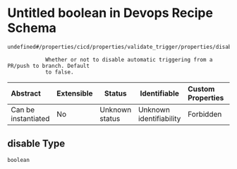 # Untitled boolean in Devops Recipe Schema

```txt
undefined#/properties/cicd/properties/validate_trigger/properties/disable
```

                Whether or not to disable automatic triggering from a PR/push to branch. Default
                to false.


| Abstract            | Extensible | Status         | Identifiable            | Custom Properties | Additional Properties | Access Restrictions | Defined In                                                                                                    |
| :------------------ | ---------- | -------------- | ----------------------- | :---------------- | --------------------- | ------------------- | ------------------------------------------------------------------------------------------------------------- |
| Can be instantiated | No         | Unknown status | Unknown identifiability | Forbidden         | Allowed               | none                | [devops.schema.json\*](../../../../../../../../../../tmp/182028425/devops.schema.json "open original schema") |

## disable Type

`boolean`
